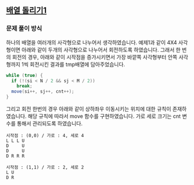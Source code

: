 ## [배열 돌리기1](https://www.acmicpc.net/problem/16926)
### 문제 풀이 방식
하나의 배열을 여러개의 사각형으로 나누어서 생각하였습니다.
예제1과 같이 4X4 사각형이면 아래와 같이 두개의 사각형으로 나누어서 회전하도록 하였습니다.
그래서 한 번의 회전의 경우, 아래와 같이 시작점을 증가시키면서 가장 바깥쪽 사각형부터 안쪽 사각형까지 1씩 회전시킨 결과를 tmp배열에 담아주었습니다.

```java
while (true) {
  if (!(si < N / 2 && sj < M / 2))
    break;
  move(si++, sj++, cnt++);
}
```

그리고 회전 한번의 경우 아래와 같이 상하좌우 이동시키는 위치에 대한 규칙이 존재하였습니다.
해당 규칙에 따라서 move 함수를 구현하였습니다. 가로 세로 크기는 cnt 변수를 통해서 관리되도록 하였습니다.
```
시작점 : (0,0) / 가로 : 4, 세로 4  
L L L U
D     U
D     U
D R R R

시작점 : (1,1) / 가로 : 2, 세로 2  
L U
D R
```
